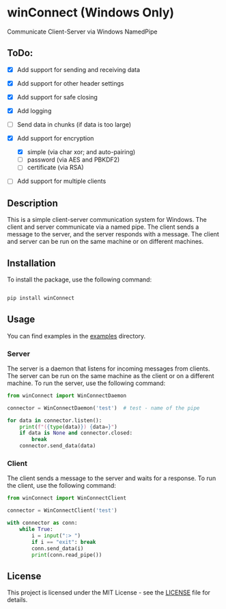 # winConnect (Windows Only)
Communicate Client-Server via Windows NamedPipe

## ToDo:

- [x] Add support for sending and receiving data
- [x] Add support for other header settings
- [x] Add support for safe closing
- [x] Add logging
- [ ] Send data in chunks (if data is too large)
- [x] Add support for encryption
  - [x] simple (via char xor; and auto-pairing)
  - [ ] password (via AES and PBKDF2)
  - [ ] certificate  (via RSA)
- [ ] Add support for multiple clients


## Description

This is a simple client-server communication system for Windows. The client and server communicate via a named pipe. The client sends a message to the server, and the server responds with a message. The client and server can be run on the same machine or on different machines.

## Installation

To install the package, use the following command:

```bash

pip install winConnect

```

## Usage

You can find examples in the [examples](examples) directory.

### Server

The server is a daemon that listens for incoming messages from clients. The server can be run on the same machine as the client or on a different machine. To run the server, use the following command:

```python
from winConnect import WinConnectDaemon

connector = WinConnectDaemon('test')  # test - name of the pipe

for data in connector.listen():
    print(f"({type(data)}) {data=}")
    if data is None and connector.closed:
        break
    connector.send_data(data)
```

### Client

The client sends a message to the server and waits for a response. To run the client, use the following command:

```python
from winConnect import WinConnectClient

connector = WinConnectClient('test')

with connector as conn:
    while True:
        i = input(":> ")
        if i == "exit": break
        conn.send_data(i)
        print(conn.read_pipe())
```

## License

This project is licensed under the MIT License - see the [LICENSE](LICENSE) file for details.
